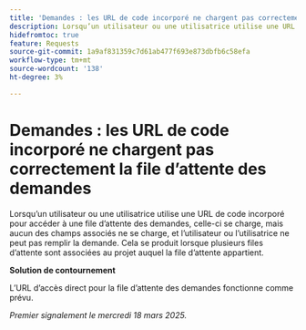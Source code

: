 ```yaml
---
title: 'Demandes : les URL de code incorporé ne chargent pas correctement la file d’attente des demandes'
description: Lorsqu’un utilisateur ou une utilisatrice utilise une URL de code incorporé pour accéder à une file d’attente des demandes, celle-ci se charge, mais aucun des champs associés ne se charge, et l’utilisateur ou l’utilisatrice ne peut pas remplir la demande. Cela se produit lorsque plusieurs files d’attente sont associées au projet auquel la file d’attente appartient
hidefromtoc: true
feature: Requests
source-git-commit: 1a9af831359c7d61ab477f693e873dbfb6c58efa
workflow-type: tm+mt
source-wordcount: '138'
ht-degree: 3%

---
```



# Demandes : les URL de code incorporé ne chargent pas correctement la file d’attente des demandes

Lorsqu’un utilisateur ou une utilisatrice utilise une URL de code incorporé pour accéder à une file d’attente des demandes, celle-ci se charge, mais aucun des champs associés ne se charge, et l’utilisateur ou l’utilisatrice ne peut pas remplir la demande. Cela se produit lorsque plusieurs files d’attente sont associées au projet auquel la file d’attente appartient.

**Solution de contournement**

L’URL d’accès direct pour la file d’attente des demandes fonctionne comme prévu.

_Premier signalement le mercredi 18 mars 2025._
